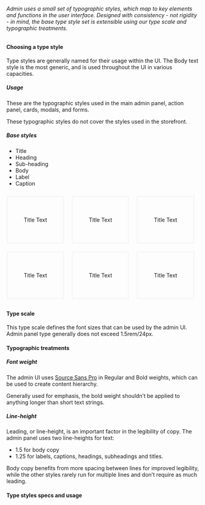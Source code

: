 ###### Admin uses a small set of typographic styles, which map to key elements and functions in the user interface. Designed with consistency - not rigidity - in mind, the base type style set is extensible using our type scale and typographic treatments.

#### Choosing a type style

Type styles are generally named for their usage within the UI. The Body text style is the most generic, and is used throughout the UI in various capacities.

##### Usage

These are the typographic styles used in the main admin panel, action panel, cards, modals, and forms.

These typographic styles do not cover the styles used in the storefront. 

##### Base styles

- Title
- Heading
- Sub-heading
- Body
- Label
- Caption

<div style="width: 30%; border: 4px solid #f7f7f7; text-align: center; box-sizing: border-box; display: inline-block; margin: 10px 0; padding: 50px 0">
    Title Text
</div>
<div style="width: 30%; border: 4px solid #f7f7f7; text-align: center; box-sizing: border-box; display: inline-block; margin: 10px 3%; padding: 50px 0">
    Title Text
</div>
<div style="width: 30%; border: 4px solid #f7f7f7; text-align: center; box-sizing: border-box; display: inline-block; margin: 10px 0; padding: 50px 0">
    Title Text
</div>
<div style="width: 30%; border: 4px solid #f7f7f7; text-align: center; box-sizing: border-box; display: inline-block; margin: 10px 0; padding: 50px 0">
    Title Text
</div>
<div style="width: 30%; border: 4px solid #f7f7f7; text-align: center; box-sizing: border-box; display: inline-block; margin: 10px 3%; padding: 50px 0">
    Title Text
</div>
<div style="width: 30%; border: 4px solid #f7f7f7; text-align: center; box-sizing: border-box; display: inline-block; margin: 10px 0; padding: 50px 0">
    Title Text
</div>

#### Type scale

This type scale defines the font sizes that can be used by the admin UI. Admin panel type generally does not exceed 1.5rem/24px. 

#### Typographic treatments

##### Font weight

The admin UI uses [Source Sans Pro](https://fonts.google.com/specimen/Source+Sans+Pro) in Regular and Bold weights, which can be used to create content hierarchy. 

Generally used for emphasis, the bold weight shouldn’t be applied to anything longer than short text strings.

##### Line-height

Leading, or line-height, is an important factor in the legibility of copy. The admin panel uses two line-heights for text:
- 1.5 for body copy
- 1.25 for labels, captions, headings, subheadings and titles. 

Body copy benefits from more spacing between lines for improved legibility, while the other styles rarely run for multiple lines and don’t require as much leading.

#### Type styles specs and usage



